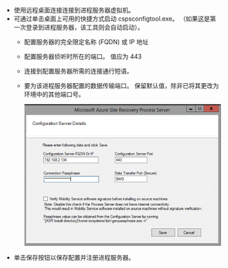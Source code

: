 * 使用远程桌面连接连接到进程服务器虚拟机。
* 可通过单击桌面上可用的快捷方式启动 cspsconfigtool.exe。 （如果这是第一次登录到进程服务器，该工具则会自动启动）。
  - 配置服务器的完全限定名称 (FQDN) 或 IP 地址
  - 配置服务器侦听时所在的端口。 值应为 443
  - 连接到配置服务器所需的连接通行短语。
  - 要为该进程服务器配置的数据传输端口。 保留默认值，除非已将其更改为环境中的其他端口号。

    ![注册进程服务器](./media/site-recovery-vmware-register-process-server/register-ps.png)
* 单击保存按钮以保存配置并注册进程服务器。

<!--ms.date: 11/19/2018 -->